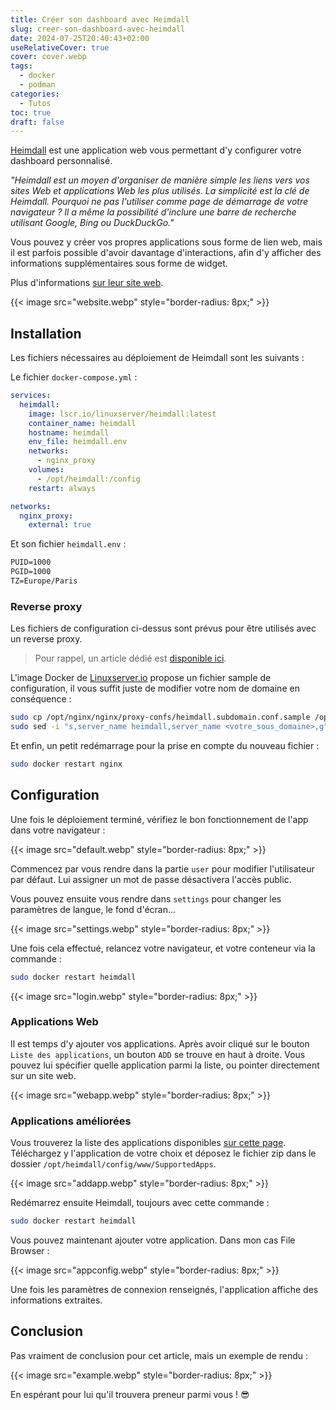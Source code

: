 ```yaml
---
title: Créer son dashboard avec Heimdall
slug: creer-son-dashboard-avec-heimdall
date: 2024-07-25T20:40:43+02:00
useRelativeCover: true
cover: cover.webp
tags:
  - docker
  - podman
categories:
  - Tutos
toc: true
draft: false
---
```


[Heimdall](https://heimdall.site/) est une application web vous permettant d'y configurer votre dashboard personnalisé.

*"Heimdall⁠ est un moyen d'organiser de manière simple les liens vers vos sites Web et applications Web les plus utilisés.*
*La simplicité est la clé de Heimdall.*
*Pourquoi ne pas l'utiliser comme page de démarrage de votre navigateur ? Il a même la possibilité d'inclure une barre de recherche utilisant Google, Bing ou DuckDuckGo."*

Vous pouvez y créer vos propres applications sous forme de lien web, mais il est parfois possible d'avoir davantage d'interactions, afin d'y afficher des informations supplémentaires sous forme de widget.

Plus d'informations [sur leur site web](https://heimdall.site/).

{{< image src="website.webp" style="border-radius: 8px;" >}}

## Installation

Les fichiers nécessaires au déploiement de Heimdall sont les suivants :

Le fichier `docker-compose.yml` :

```yml
services:
  heimdall:
    image: lscr.io/linuxserver/heimdall:latest
    container_name: heimdall
    hostname: heimdall
    env_file: heimdall.env
    networks:
      - nginx_proxy
    volumes:
      - /opt/heimdall:/config
    restart: always

networks:
  nginx_proxy:
    external: true
```

Et son fichier `heimdall.env` :

```txt
PUID=1000
PGID=1000
TZ=Europe/Paris
```

### Reverse proxy

Les fichiers de configuration ci-dessus sont prévus pour être utilisés avec un reverse proxy.

> Pour rappel, un article dédié est [disponible ici](/posts/reverse-proxy-nginx/).

L'image Docker de [Linuxserver.io](https://docs.linuxserver.io/general/swag/) propose un fichier sample de configuration, il vous suffit juste de modifier votre nom de domaine en conséquence :

```bash
sudo cp /opt/nginx/nginx/proxy-confs/heimdall.subdomain.conf.sample /opt/nginx/nginx/proxy-confs/heimdall.subdomain.conf
sudo sed -i "s,server_name heimdall,server_name <votre_sous_domaine>,g" /opt/nginx/nginx/proxy-confs/heimdall.subdomain.conf
```

Et enfin, un petit redémarrage pour la prise en compte du nouveau fichier :

```bash
sudo docker restart nginx
```

## Configuration

Une fois le déploiement terminé, vérifiez le bon fonctionnement de l'app dans votre navigateur :

{{< image src="default.webp" style="border-radius: 8px;" >}}

Commencez par vous rendre dans la partie `user` pour modifier l'utilisateur par défaut. Lui assigner un mot de passe désactivera l'accès public.

Vous pouvez ensuite vous rendre dans `settings` pour changer les paramètres de langue, le fond d'écran...

{{< image src="settings.webp" style="border-radius: 8px;" >}}

Une fois cela effectué, relancez votre navigateur, et votre conteneur via la commande :

```bash
sudo docker restart heimdall
```

{{< image src="login.webp" style="border-radius: 8px;" >}}

### Applications Web

Il est temps d'y ajouter vos applications. Après avoir cliqué sur le bouton `Liste des applications`, un bouton `ADD` se trouve en haut à droite. 
Vous pouvez lui spécifier quelle application parmi la liste, ou pointer directement sur un site web.

{{< image src="webapp.webp" style="border-radius: 8px;" >}}

### Applications améliorées

Vous trouverez la liste des applications disponibles [sur cette page](https://apps.heimdall.site/applications/enhanced). Téléchargez y l'application de votre choix et déposez le fichier zip dans le dossier `/opt/heimdall/config/www/SupportedApps`.

{{< image src="addapp.webp" style="border-radius: 8px;" >}}

Redémarrez ensuite Heimdall, toujours avec cette commande :

```bash
sudo docker restart heimdall
```

Vous pouvez maintenant ajouter votre application. Dans mon cas File Browser :

{{< image src="appconfig.webp" style="border-radius: 8px;" >}}

Une fois les paramètres de connexion renseignés, l'application affiche des informations extraites. 

## Conclusion 

Pas vraiment de conclusion pour cet article, mais un exemple de rendu :

{{< image src="example.webp" style="border-radius: 8px;" >}}

En espérant pour lui qu'il trouvera preneur parmi vous ! :sunglasses:
